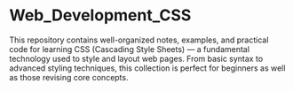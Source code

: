 # Web_Development_CSS
This repository contains well-organized notes, examples, and practical code for learning CSS (Cascading Style Sheets) — a fundamental technology used to style and layout web pages. From basic syntax to advanced styling techniques, this collection is perfect for beginners as well as those revising core concepts.
